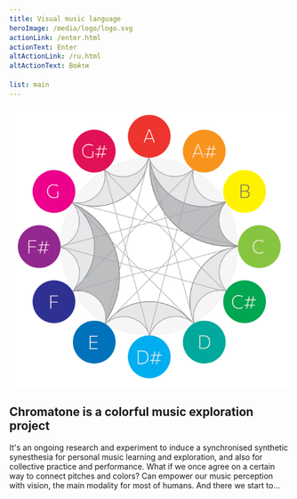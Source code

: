 ```yaml
---
title: Visual music language
heroImage: /media/logo/logo.svg
actionLink: /enter.html
actionText: Enter
altActionLink: /ru.html
altActionText: Войти

list: main
---
```


![](./public/media/logo/logo.svg)

## Chromatone is a colorful music exploration project

It's an ongoing research and experiment to induce a synchronised synthetic synesthesia for personal music learning and exploration, and also for collective practice and performance. What if we once agree on a certain way to connect pitches and colors? Can empower our music perception with vision, the main modality for most of humans. And there we start to...